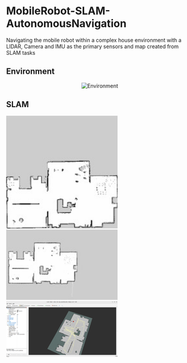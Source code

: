 # MobileRobot-SLAM-AutonomousNavigation

Navigating the mobile robot within a complex house environment with a LIDAR, Camera and IMU as the primary sensors and map created from SLAM tasks

## Environment
<p align="center"> <img src="https://github.com/AkshayLaddha943/MobileRobot-SLAM-AutonomousNavigation/assets/62604049/7563525e-3ff4-476a-b324-48ed0f4f58e2" height="500" width=800" alt="Environment">
<br/>

## SLAM

<p float="left">
  <img src="https://github.com/AkshayLaddha943/MobileRobot-SLAM-AutonomousNavigation/blob/main/images/slam_toolbox.jpg" width="300" />
  <img src="https://github.com/AkshayLaddha943/MobileRobot-SLAM-AutonomousNavigation/blob/main/images/gmapping.jpg" width="300" /> 
  <img src="https://github.com/AkshayLaddha943/MobileRobot-SLAM-AutonomousNavigation/blob/main/images/rtabmap.png" width="300" />
</p>




